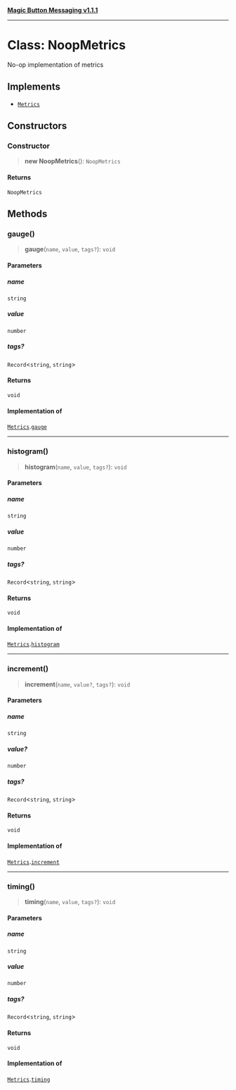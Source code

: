 [**Magic Button Messaging v1.1.1**](../README.md)

***

# Class: NoopMetrics

No-op implementation of metrics

## Implements

- [`Metrics`](../interfaces/Metrics.md)

## Constructors

### Constructor

> **new NoopMetrics**(): `NoopMetrics`

#### Returns

`NoopMetrics`

## Methods

### gauge()

> **gauge**(`name`, `value`, `tags?`): `void`

#### Parameters

##### name

`string`

##### value

`number`

##### tags?

`Record`\<`string`, `string`\>

#### Returns

`void`

#### Implementation of

[`Metrics`](../interfaces/Metrics.md).[`gauge`](../interfaces/Metrics.md#gauge)

***

### histogram()

> **histogram**(`name`, `value`, `tags?`): `void`

#### Parameters

##### name

`string`

##### value

`number`

##### tags?

`Record`\<`string`, `string`\>

#### Returns

`void`

#### Implementation of

[`Metrics`](../interfaces/Metrics.md).[`histogram`](../interfaces/Metrics.md#histogram)

***

### increment()

> **increment**(`name`, `value?`, `tags?`): `void`

#### Parameters

##### name

`string`

##### value?

`number`

##### tags?

`Record`\<`string`, `string`\>

#### Returns

`void`

#### Implementation of

[`Metrics`](../interfaces/Metrics.md).[`increment`](../interfaces/Metrics.md#increment)

***

### timing()

> **timing**(`name`, `value`, `tags?`): `void`

#### Parameters

##### name

`string`

##### value

`number`

##### tags?

`Record`\<`string`, `string`\>

#### Returns

`void`

#### Implementation of

[`Metrics`](../interfaces/Metrics.md).[`timing`](../interfaces/Metrics.md#timing)
